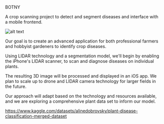 BOTNY

A crop scanning project to detect and segment diseases and interface with a mobile frontend.

![alt text]([https://github.com/SunnySood80/Data-Science-Capstone/blob/main/Botny.png](https://github.com/SunnySood80/Data-Science-Capstone/blob/main/BONTY.png?raw=true))

Our goal is to create an advanced application for both professional farmers and hobbyist gardeners to identify crop diseases. 

Using LIDAR technology and a segmentation model, we'll begin by enabling the iPhone's LIDAR scanner, to scan and diagnose diseases on individual plants. 

The resulting 3D image will be processed and displayed in an iOS app. We plan to scale up to drone and LIDAR camera technology for larger fields in the future. 

Our approach will adapt based on the technology and resources available, and we are exploring a comprehensive plant data set to inform our model.

https://www.kaggle.com/datasets/alinedobrovsky/plant-disease-classification-merged-dataset
